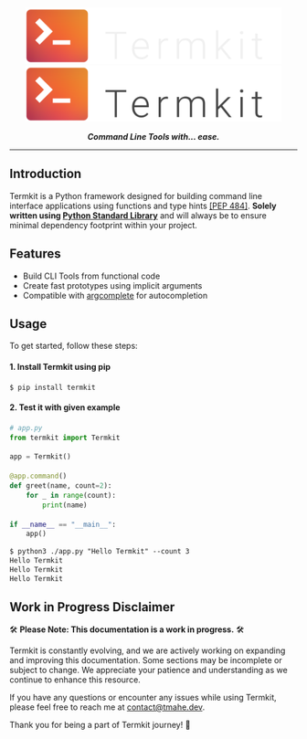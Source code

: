 <p align="center">
    <img alt="Termkit" title="Termkit" src="docs/images/banner.png#gh-dark-mode-only" width="450">
    <img alt="Termkit" title="Termkit" src="docs/images/banner_light.png#gh-light-mode-only" width="450">
</p>
<div align="center">
  <b><i>Command Line Tools with... ease.</i></b>
<hr>

</div>

## Introduction

Termkit is a Python framework designed for building command line interface applications using functions 
and type hints [[PEP 484]](https://peps.python.org/pep-0484/). 
**Solely written using [Python Standard Library](https://docs.python.org/3/library/)** and will always be to ensure
minimal dependency footprint within your project.

## Features

- Build CLI Tools from functional code
- Create fast prototypes using implicit arguments
- Compatible with [argcomplete](https://pypi.org/project/argcomplete/) for autocompletion

## Usage

To get started, follow these steps:

#### 1. Install Termkit using pip
```shell
$ pip install termkit
```
#### 2. Test it with given example

```python
# app.py
from termkit import Termkit

app = Termkit()

@app.command()
def greet(name, count=2):
    for _ in range(count):
        print(name)

if __name__ == "__main__":
    app()

```
```shell
$ python3 ./app.py "Hello Termkit" --count 3
Hello Termkit
Hello Termkit
Hello Termkit
```


## Work in Progress Disclaimer

🛠️ **Please Note: This documentation is a work in progress.** 🛠️

Termkit is constantly evolving, and we are actively working on expanding and improving this documentation. Some sections may be incomplete or subject to change. We appreciate your patience and understanding as we continue to enhance this resource.

If you have any questions or encounter any issues while using Termkit, please feel free to reach me at [contact@tmahe.dev](mailto:contact@tmahe.dev).

Thank you for being a part of Termkit journey! 🌟
